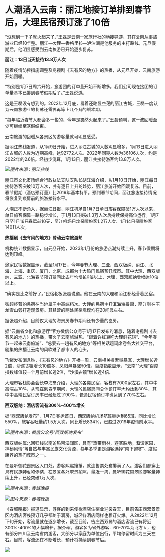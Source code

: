 # 人潮涌入云南：丽江地接订单排到春节后，大理民宿预订涨了10倍

“没想到一下子就火起来了。”王磊是云南一家旅行社的地接导游，其在云南从事旅游业已经10年整。丽江—大理—香格里拉—泸沽湖是他服务的主打路线。元旦假期后，他明显感受到云南旅游已开始逐步复苏。

**丽江：13日当天接待13.8万人次**

随着疫情防控措施调整及电视剧《去有风的地方》的热播，从元旦开始，云南旅游开始回暖。

“特别是1月7日周六开始，旅游团的订单量开始不断增多。我们公司现在接团的订单量基本已排到春节假期后了。”王磊说道。

这是王磊没有想到的。2022年12月底，看着还略显空荡的丽江古城，王磊一度认为云南旅游业的复苏还需要再等上几个月的缓冲期。

“每年临近春节人都会多一些的，今年是突然火起来了。”王磊预判，这一波回暖至少可继续至寒假结束。

云南旅游的回暖从各景区的游客量就可明显感受。

据丽江热线报道，从1月9日开始，进入丽江古城的人数明显增多，1月13日进入丽江古城的人数为近期高峰，达92772人次。2022年同期人数为36106人次，约是2022年的2.6倍。经初步测算，1月13日，丽江共接待游客约13.8万人次。

![](https://inews.gtimg.com/newsapp_bt/0/15617905156/1000)_图片来源：丽江热线_

丽江市文化市场综合行政执法支队支队长胡江海介绍，从1月10日开始，丽江每日接待游客突破10万人次，并有逐日上升的趋势，丽江旅游开始回暖复苏。目前，春节假期（酒店预订量）比2019年基本持平。预判春节期间，丽江旅游接待情况将恢复到疫情前的旅游接待水平。

人潮正不断涌入，据丽江日报，丽江机场自1月7日单日旅客保障破1万人次以来，单日旅客保障一路稳步增长，于1月13日突破1.3万人次后持续保持高位运行。1月7日至1月16日春运前10天，丽江机场日均保障旅客1.2万人次，1月14日保障旅客14011人次。

**热播剧《去有风的地方》带动云南旅游热**

机构统计数据显示，自元旦开始，2023年1月份的旅游热潮持续上升，春节假期将达到顶峰。

途家民宿数据显示，截至1月17日，今年春节大理、三亚、西双版纳、丽江、北海、上海、重庆、厦门、北京、成都为十大热门民宿预订城市。其中大理、西双版纳、三亚、北海春节预订量同比去年均增长6倍以上，大理、西双版纳增幅达10倍以上。

“确实是比之前好了。”民宿老板张超说道。他在云南的大理和丽江都经营着民宿。

张超经营的民宿在当地属于中高端档次。大理的民宿主打洱海海景房，丽江则在玉龙雪山旁打造观景房。其经营的两处民宿规模均在20间房左右。

据张超介绍，目前仅大理的海景房春节期间还有少量的空房。

据“云南省文化和旅游厅”官方微信公众号于1月17日发布的消息，随着电视剧《去有风的地方》的热播，带火了云南旅游热。“跟着许红豆吃大理鲜花饼”、“今年春节一起来云南旅游”、“总要去一趟有风的地方”等相关话题词席卷各大社交平台，剧集的热播让云南的风吹进了都市人的心头。

飞猪发布消息称，《去有风的地方》开播一周，云南相关搜索量暴涨，大理增长近2倍，沙溪古镇增长10倍多，凤阳邑暴涨50倍。百度指数显示，“云南”“大理”百度指数峰值较一个月前增长近2倍，“沙溪古镇”增长近4倍。

大理市客栈协会会长李海忠介绍，大理的各类民宿、客栈有7000家左右，其中中高端占10%。从现在到春节期间，大理的民宿房间总体预订率大约达到80%，其中中高端民宿订房率已经超过了90%，普通民宿预订率也达到了70%左右。

**西双版纳：酒店客流有300%-400%增长**

据“西双版纳发布”，1月7日春运首日，西双版纳机场航班量达到65班，同比增长550%，旅客吞吐量约1.5万人次，同比增长834%，已超过2019年疫情前水平。

![](https://inews.gtimg.com/newsapp_bt/0/15617905157/1000)_图片来源：微信公众号“西双版纳发布”_

西双版纳属北回归线以南的热带湿润区，具有“热带雨林，避寒胜地，和谐家园，神秘风情”等自然与丰富民族文化资源，每年冬季更是游客选择“南下避寒”、度假康养的热门城市之一。

在曼听御花园景区入口处，游客熙熙攘攘，就连售票处也排满了人。游客们都穿上具有民族特色的傣装，在景区各处取景拍照。最近一周，曼听御花园景区游客量持续上升，已经突破1万人次。

![](https://inews.gtimg.com/newsapp_bt/0/15609394365/1000)_图片来源：春城晚报_

![](https://inews.gtimg.com/newsapp_bt/0/15609394949/1000)_图片来源：春城晚报_

《春城晚报》报道显示，游客的到来使得酒店住宿业迎来春天，目前告庄西双景景区内酒店客栈预订几乎都处于满房，城区各酒店同样也预订火爆。从2022年12月下旬开始，客流量就在逐步增长，截至目前，告庄西双景的酒店客流已有将近300%-400%的大幅增长。据介绍，游客多为省外游客，60-70%为北方人，也有部分四川及云南省内游客，大部分以家庭为单位出行，平均停留时间为三天左右。目前，客流还在不断增长，预计将持续到春节后。

![](https://inews.gtimg.com/newsapp_bt/0/15589032901/1000)

